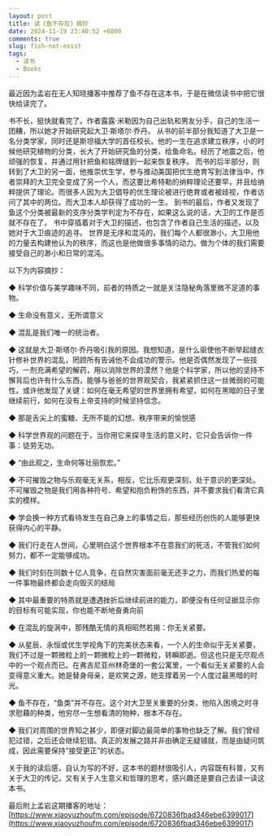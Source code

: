 ```yaml
---
layout: post
title: 读《鱼不存在》摘抄
date: 2024-11-19 23:40:52 +0800
comments: true
slug: fish-not-exist
tags:
  - 读书
  - Books
---
```

最近因为孟岩在无人知晓播客中推荐了鱼不存在这本书，于是在微信读书中把它很快给读完了。
<!--more-->

书不长，挺快就看完了。作者露露·米勒因为自己出轨和男友分手，自己的生活一团糟，所以她才开始研究起大卫·斯塔尔·乔丹。
从书的前半部分我知道了大卫是一名分类学家，同时还是斯坦福大学的首任校长。他的一生在追求建立秩序，小的时候他研究植物的分类，长大了开始研究鱼的分类，给鱼命名。经历了地震之后，他顽强的恢复，并通过用针把鱼和铭牌缝到一起来恢复秩序。
而书的后半部分，则转到了大卫的另一面，他推崇优生学，参与推动美国把优生绝育写到法律当中，作者崇拜的大卫完全变成了另一个人，而这要比希特勒的纳粹理论还要早，并且给纳粹提供了理论。而很多人因为大卫倡导的优生理论被进行绝育或者被歧视，作者访问了其中的两位。而大卫本人却获得了成功的一生。
到书的最后，作者又发现了鱼这个分类被最新的支序分类学判定为不存在，如果这么说的话，大卫的工作是否就不存在了。
书中穿插着对于大卫的描述，也包含了作者自己生活的描述，以及她对于大卫痕迹的追寻。
世界是无序和混沌的，我们每个人都很渺小，大卫用他的力量去构建他认为的秩序，而这也是他做很多事情的动力。做为个体的我们需要接受自己的渺小和日常的混沌。

以下为内容摘抄：

◆ 科学价值与美学趣味不同，前者的特质之一就是关注隐秘角落里微不足道的事物。

◆ 生命没有意义，无所谓意义

◆ 混乱是我们唯一的统治者。

◆ 这就是大卫·斯塔尔·乔丹吸引我的原因。我想知道，是什么驱使他不断举起缝衣针修补世界的混乱，罔顾所有告诫他不会成功的警示。他是否偶然发现了一些技巧，一剂充满希望的解药，用以消除世界的漠然？他是个科学家，所以他的坚持不懈背后也许有什么东西，能够与爸爸的世界观契合，我紧紧抓住这一丝微弱的可能性。或许他发现了关键：如何在毫无希望的世界里拥有希望，如何在黑暗的日子里继续前行，如何在没有上帝支持的时候坚持信念。

◆ 那是舌尖上的蜜糖、无所不能的幻想、秩序带来的愉悦感

◆ 科学世界观的问题在于，当你用它来探寻生活的意义时，它只会告诉你一件事：徒劳无功。

◆ “由此观之，生命何等壮丽恢宏。”

◆ 不可摧毁之物与乐观毫无关系，相反，它比乐观更深刻，处于意识的更深处。不可摧毁之物是我们用各种符号、希望和抱负粉饰的东西，并不要求我们看清它真实的模样。

◆ 学会换一种方式看待发生在自己身上的事情之后，那些经历创伤的人能够更快获得内心的平静。

◆ 我们行走在人世间，心里明白这个世界根本不在意我们的死活，不管我们如何努力，都不一定能够成功。

◆ 我们时刻在同数十亿人竞争，在自然灾害面前毫无还手之力，而我们热爱的每一件事物最终都会走向毁灭的结局

◆ 其中最重要的特质就是遭遇挫折后继续前进的能力，即便没有任何证据显示你的目标有可能实现，你也能不断地奋勇向前

◆ 在混乱的旋涡中，那残酷无情的真相昭然若揭：你无关紧要。

◆ 从星辰、永恒或优生学视角下的完美状态来看，一个人的生命似乎无关紧要，我们不过是一颗微粒上的一颗微粒上的一颗微粒，转瞬即逝。但这也只是无尽观点中的一个观点而已。在弗吉尼亚州林奇堡的一套公寓里，一个看似无关紧要的人会变得意义重大。她是替身母亲，是欢笑之源，她支撑着另一个人度过最黑暗的时光。

◆ 鱼不存在，“鱼类”并不存在。这个对大卫至关重要的分类，他陷入困境之时寻求慰藉的种类，他穷尽一生想看清的物种，根本不存在。

◆ 我们对周围的世界知之甚少，即便对脚边最简单的事物也缺乏了解。我们曾经犯过错，之后还会继续犯错。真正的发展之路并非由确定无疑铺就，而是由疑问筑成，因此需要保持“接受更正”的状态。

关于我的读后感，自认为写的不好，这本书的题材很吸引人，内容既有科普，又有关于大卫的传记，又有关于人生意义和哲理的思考，感兴趣还是要自己去读一读这本书。

最后附上孟岩这期播客的地址：[https://www.xiaoyuzhoufm.com/episode/6720836fbad346ebe6399017](https://www.xiaoyuzhoufm.com/episode/6720836fbad346ebe6399017)